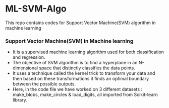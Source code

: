 # ML-SVM-Algo
This repo contains codes for Support Vector Machine(SVM) algorithm in machine learning


### Support Vector Machine(SVM) in Machine learning  
* It is a supervised machine learning algorithm used for both classification and regression.  
* The objective of SVM algorithm is to find a hyperplane in an N-dimensional space that distinctly classifies the data points.  
* It uses a technique called the kernel trick to transform your data and then based on these transformations it finds an optimal boundary between the possible outputs.  
* Here, in the code file we have worked on 3 different datasets : make_blobs, make_circles & load_digits, all imported from Scikit-learn library.
